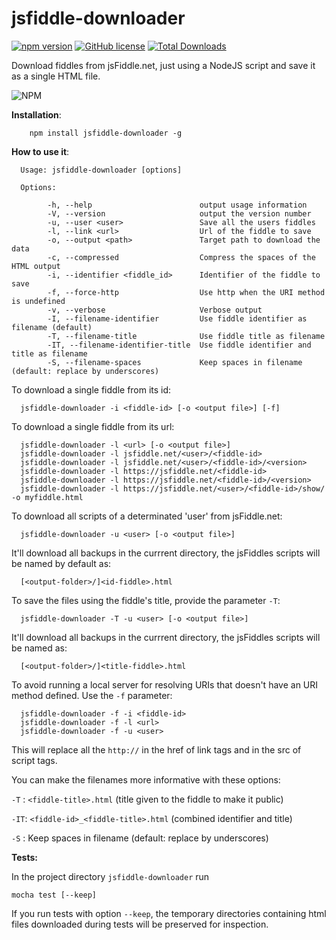 # jsfiddle-downloader
[![npm version](https://badge.fury.io/js/jsfiddle-downloader.svg)](https://badge.fury.io/js/jsfiddle-downloader) [![GitHub license](https://img.shields.io/badge/license-MIT-blue.svg)](https://raw.githubusercontent.com/facundovictor/jsfiddle-downloader/master/LICENSE) [![Total Downloads](https://img.shields.io/npm/dt/jsfiddle-downloader.svg)](https://npm-stat.com/charts.html?package=jsfiddle-downloader)

Download fiddles from jsFiddle.net, just using a NodeJS script and save it as a single HTML file.

![NPM](https://nodei.co/npm/jsfiddle-downloader.png?compact=true)

**Installation**:

```
    npm install jsfiddle-downloader -g
```

**How to use it**:

```
  Usage: jsfiddle-downloader [options]

  Options:

        -h, --help                        output usage information
        -V, --version                     output the version number
        -u, --user <user>                 Save all the users fiddles
        -l, --link <url>                  Url of the fiddle to save
        -o, --output <path>               Target path to download the data
        -c, --compressed                  Compress the spaces of the HTML output
        -i, --identifier <fiddle_id>      Identifier of the fiddle to save
        -f, --force-http                  Use http when the URI method is undefined
        -v, --verbose                     Verbose output
        -I, --filename-identifier         Use fiddle identifier as filename (default)
        -T, --filename-title              Use fiddle title as filename
        -IT, --filename-identifier-title  Use fiddle identifier and title as filename
        -S, --filename-spaces             Keep spaces in filename (default: replace by underscores)
```

To download a single fiddle from its id:

```
  jsfiddle-downloader -i <fiddle-id> [-o <output file>] [-f]
```

To download a single fiddle from its url:

```
  jsfiddle-downloader -l <url> [-o <output file>]
  jsfiddle-downloader -l jsfiddle.net/<user>/<fiddle-id>
  jsfiddle-downloader -l jsfiddle.net/<user>/<fiddle-id>/<version>
  jsfiddle-downloader -l https://jsfiddle.net/<fiddle-id>
  jsfiddle-downloader -l https://jsfiddle.net/<fiddle-id>/<version>
  jsfiddle-downloader -l https://jsfiddle.net/<user>/<fiddle-id>/show/ -o myfiddle.html
```

To download all scripts of a determinated 'user' from jsFiddle.net:

```
  jsfiddle-downloader -u <user> [-o <output file>]
```

It'll download all backups in the currrent directory, the jsFiddles scripts will be named by default as:

```
  [<output-folder>/]<id-fiddle>.html
```

To save the files using the fiddle's title, provide the parameter `-T`:

```
  jsfiddle-downloader -T -u <user> [-o <output file>]
```

It'll download all backups in the currrent directory, the jsFiddles scripts will be named as:

```
  [<output-folder>/]<title-fiddle>.html
```

To avoid running a local server for resolving URIs that doesn't have an URI method defined. Use the `-f` parameter:

```
  jsfiddle-downloader -f -i <fiddle-id>
  jsfiddle-downloader -f -l <url>
  jsfiddle-downloader -f -u <user>
```

This will replace all the `http://` in the href of link tags and in the src of script tags.

You can make the filenames more informative with these options:

`-T` : `<fiddle-title>.html` (title given to the fiddle to make it public)

`-IT`: `<fiddle-id>_<fiddle-title>.html` (combined identifier and title)

`-S` : Keep spaces in filename (default: replace by underscores)

**Tests:**

In the project directory `jsfiddle-downloader` run

`mocha test [--keep]`

If you run tests with option `--keep`, the temporary directories containing
html files downloaded during tests will be preserved for inspection.
